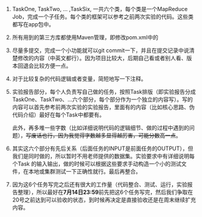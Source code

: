 1. TaskOne, TaskTwo, ... ,TaskSix, 一共六个类，每个类是一个MapReduce Job，完成一个子任务。每个类的框架可以参考之前两次实验的代码。这些类都写在app包中。

2. 所有用到的第三方库都使用Maven管理，即修改pom.xml中的<dependencies>

3. 尽量多提交，完成一个小功能就可以git commit一下，并且在提交记录中说清楚修改的内容（中英文都行）。因为项目比较大，后期自己看或者别人看、版本回退会比较方便一点。

4. 对于比较复杂的代码逻辑或者变量，简短地写一下注释。

5. 实验报告部分，每个人负责写自己做的任务，按照Task排版（即实验报告分成TaskOne、TaskTwo、...六个部分，每个部分作为一个独立的内容写）。写的内容可以首先参考前两次实验的实验报告，里面有的内容（比如核心思路、伪代码介绍）最好在每个Task中都要有。

   此外，再多堆一些字数（比如详细说明代码的逻辑细节、做的过程中遇到的问题），~~写~~~~废话也行，~~~~因为我觉得字数越多显得越厉害，可能分数高一点~~。

6. 其实这六个部分有先后关系（后面任务的INPUT是前面任务的OUTPUT），但我们是同时做的，所以暂时不用老师提供的数据集。实验要求中有详细说明每个Task 的输入输出，做的时候可以根据这些要求手动构造一个小的测试文件，在本地或集群测试一下正确性就行。最后再整合。

7. 因为这6个任务写完之后还有很大的工作量（代码整合、测试、运行，实验报告整理），所以最好在**7月14日23:59**前先把这6个任务写完，然后我们争取在20号之前达到可以验收的状态，到时候再决定是直接验收还是在周末继续扩充内容。